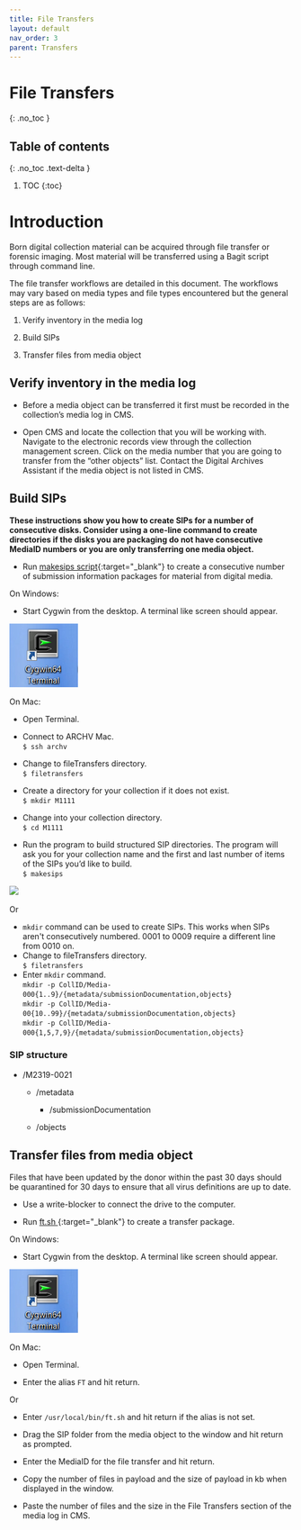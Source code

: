 ```yaml
---
title: File Transfers
layout: default
nav_order: 3
parent: Transfers
---
```


# File Transfers
{: .no_toc }

## Table of contents
{: .no_toc .text-delta }

1. TOC
{:toc}

# Introduction


 Born digital collection material can be acquired through file transfer or forensic imaging. Most material will be transferred using a Bagit script through command line. 

 The file transfer workflows are detailed in this document. The workflows may vary based on media types and file types encountered but the general steps are as follows:  

1.  Verify inventory in the media log

2.  Build SIPs

3.  Transfer files from media object

## Verify inventory in the media log

* Before a media object can be transferred it first must be recorded in the collection’s media log in CMS.

* Open CMS and locate the collection that you will be working with. Navigate to the electronic records view through the collection management screen. Click on the media number that you are going to transfer from the “other objects” list. Contact the Digital Archives Assistant if the media object is not listed in CMS.

## Build SIPs
**These instructions show you how to create SIPs for a number of consecutive disks. Consider using a one-line command to create directories if the disks you are packaging do not have consecutive MediaID numbers or you are only transferring one media object.**  

* Run [makesips script](../software#makesips-script){:target="_blank"} to create a consecutive number of submission information packages for material from digital media.
  
On Windows: 
* Start Cygwin from the desktop. A terminal like screen should appear.

![](media/image2.png)  

On Mac:
* Open Terminal.  

* Connect to ARCHV Mac.  
```$ ssh archv```  

* Change to fileTransfers directory.  
```$ filetransfers```

* Create a directory for your collection if it does not exist.  
```$ mkdir M1111```  

* Change into your collection directory.  
```$ cd M1111```  

* Run the program to build structured SIP directories. The program will ask you for your collection name and the first and last number of items of the SIPs you’d like to build.  
```$ makesips```  

![](media/image8.png)

Or

* ``mkdir`` command can be used to create SIPs. This works when SIPs aren't consecutively numbered. 0001 to 0009 require a different line from 0010 on. 
* Change to fileTransfers directory.  
```$ filetransfers```
* Enter ```mkdir``` command.  
```mkdir -p CollID/Media-000{1..9}/{metadata/submissionDocumentation,objects}```  
```mkdir -p CollID/Media-00{10..99}/{metadata/submissionDocumentation,objects}```  
```mkdir -p CollID/Media-000{1,5,7,9}/{metadata/submissionDocumentation,objects}```  



### SIP structure

* /M2319-0021

     * /metadata

          * /submissionDocumentation

     * /objects

## Transfer files from media object

Files that have been updated by the donor within the past 30
 days should be quarantined for 30 days to ensure that
 all virus definitions are up to date.

* Use a write-blocker to connect the drive to the computer.

* Run [ft.sh ](../software#ftsh){:target="_blank"} to create a transfer package.   

On Windows: 
* Start Cygwin from the desktop. A terminal like screen should appear.

![](media/image2.png)  

On Mac:
* Open Terminal.  
 
* Enter the alias ```FT``` and hit return.

Or

* Enter ```/usr/local/bin/ft.sh``` and hit return if the alias is not set.

* Drag the SIP folder from the media object to the window and hit return as prompted.

* Enter the MediaID for the file transfer and hit return.

* Copy the number of files in payload and the size of payload in kb when displayed in the window.

* Paste the number of files and the size in the File Transfers section of the media log in CMS.
